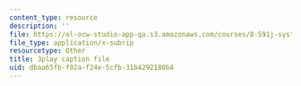 ```yaml
---
content_type: resource
description: ''
file: https://ol-ocw-studio-app-qa.s3.amazonaws.com/courses/8-591j-systems-biology-fall-2014/dbaa65fbf02af24e5cfb31b4292180b4_gc3O2sKIsX4.srt
file_type: application/x-subrip
resourcetype: Other
title: 3play caption file
uid: dbaa65fb-f02a-f24e-5cfb-31b4292180b4
---
```

